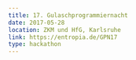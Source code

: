 ```yaml
---
title: 17. Gulaschprogrammiernacht
date: 2017-05-28
location: ZKM und HfG, Karlsruhe
link: https://entropia.de/GPN17
type: hackathon
---
```

